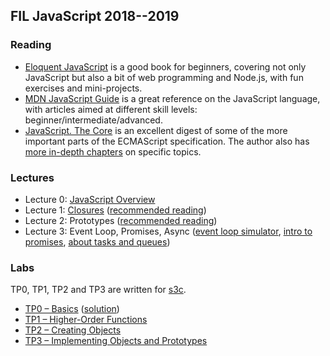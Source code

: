 ## FIL JavaScript 2018--2019

### Reading

- [Eloquent JavaScript](http://eloquentjavascript.net/) is a good book for
  beginners, covering not only JavaScript but also a bit of web programming and
  Node.js, with fun exercises and mini-projects.
- [MDN JavaScript
  Guide](https://developer.mozilla.org/en-US/docs/Web/JavaScript/Guide) is a
  great reference on the JavaScript language, with articles aimed at different
  skill levels: beginner/intermediate/advanced.
- [JavaScript. The
  Core](http://dmitrysoshnikov.com/ecmascript/javascript-the-core-2nd-edition/)
  is an excellent digest of some of the more important parts of the ECMAScript
  specification.  The author also has [more in-depth
  chapters](http://dmitrysoshnikov.com/) on specific topics.

### Lectures

- Lecture 0: [JavaScript Overview](slides/js-intro/)
- Lecture 1: [Closures](slides/closures/) ([recommended reading](http://dmitrysoshnikov.com/ecmascript/javascript-the-core-2nd-edition/#closure))
- Lecture 2: Prototypes ([recommended reading](http://dmitrysoshnikov.com/ecmascript/javascript-the-core-2nd-edition/#prototype))
- Lecture 3: Event Loop, Promises, Async ([event loop simulator](http://latentflip.com/loupe/),
  [intro to promises](https://developers.google.com/web/fundamentals/primers/promises),
  [about tasks and queues](https://jakearchibald.com/2015/tasks-microtasks-queues-and-schedules/))

### Labs
TP0, TP1, TP2 and TP3 are written for [s3c](/s3c).

- [TP0 – Basics](/tp/tp0.js) ([solution](tp/tp0.solution.js))
- [TP1 – Higher-Order Functions](../2017/tp1.js)
- [TP2 – Creating Objects](tp/tp2.js)
- [TP3 – Implementing Objects and Prototypes](tp/tp3.js)
